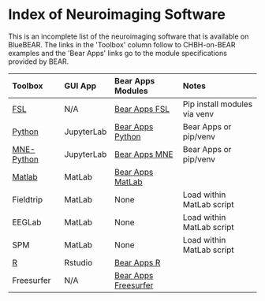 # Index of Neuroimaging Software

This is an incomplete list of the neuroimaging software that is available on BlueBEAR. The links in the 'Toolbox' column follow to CHBH-on-BEAR examples and the 'Bear Apps' links go to the module specifications provided by BEAR.

| Toolbox                      |      GUI App          |  Bear Apps Modules                                                     | Notes                         |
|:-----------------------------|:----------------------|:-----------------------------------------------------------------------|:------------------------------|
| [FSL](fsl/fsl.md)            | N/A                   | [Bear Apps FSL](https://bear-apps.bham.ac.uk/applications/FSL/)        | Pip install modules via venv  |
| [Python](mne/mne.md)         | JupyterLab            | [Bear Apps Python](https://bear-apps.bham.ac.uk/applications/Python/)  | Bear Apps or pip/venv         |
| [MNE-Python](mne/mne.md)     | JupyterLab            | [Bear Apps MNE](https://bear-apps.bham.ac.uk/applications/MNE-Python/) | Bear Apps or pip/venv         |
| [Matlab](matlab/matlab.md)   | MatLab                | [Bear Apps MatLab](https://bear-apps.bham.ac.uk/applications/MATLAB/)  |                               |
| Fieldtrip                    | MatLab                | None                                                                   | Load within MatLab script     |
| EEGLab                       | MatLab                | None                                                                   | Load within MatLab script     |
| SPM                          | MatLab                | None                                                                   | Load within MatLab script     |
| [R](R/R.md)                  | Rstudio               | [Bear Apps R](https://bear-apps.bham.ac.uk/applications/R/)            |                               |
| Freesurfer                   | N/A                   | [Bear Apps Freesurfer](https://bear-apps.bham.ac.uk/applications/FreeSurfer/)   |     |

